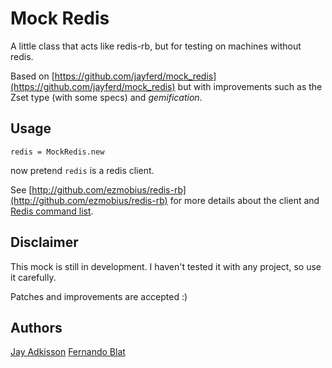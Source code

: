 # Mock Redis

A little class that acts like redis-rb, but for testing on machines without redis.

Based on [https://github.com/jayferd/mock_redis](https://github.com/jayferd/mock_redis) but with improvements such as the Zset type (with some specs) and _gemification_.

## Usage

    redis = MockRedis.new

now pretend `redis` is a redis client.

See [http://github.com/ezmobius/redis-rb](http://github.com/ezmobius/redis-rb) for more details about the client and [Redis command list](http://redis.io/commands).

## Disclaimer

This mock is still in development. I haven't tested it with any project, so use it carefully.

Patches and improvements are accepted :)

## Authors

[Jay Adkisson](https://github.com/jayferd)
[Fernando Blat](https://github.com/ferblape)
